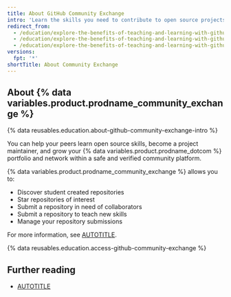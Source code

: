 ```yaml
---
title: About GitHub Community Exchange
intro: 'Learn the skills you need to contribute to open source projects and grow your own portfolio, with {% data variables.product.prodname_community_exchange %}.'
redirect_from:
  - /education/explore-the-benefits-of-teaching-and-learning-with-github-education/use-github-for-your-schoolwork/about-github-community-exchange
  - /education/explore-the-benefits-of-teaching-and-learning-with-github-education/github-global-campus-for-students/about-github-community-exchange
  - /education/explore-the-benefits-of-teaching-and-learning-with-github-education/github-education-for-students/about-github-community-exchange
versions:
  fpt: '*'
shortTitle: About Community Exchange
---
```


## About {% data variables.product.prodname_community_exchange %}

{% data reusables.education.about-github-community-exchange-intro %}

You can help your peers learn open source skills, become a project maintainer, and grow your {% data variables.product.prodname_dotcom %} portfolio and network within a safe and verified community platform.

{% data variables.product.prodname_community_exchange %} allows you to:
* Discover student created repositories
* Star repositories of interest
* Submit a repository in need of collaborators
* Submit a repository to teach new skills
* Manage your repository submissions

For more information, see [AUTOTITLE](/education/contribute-with-github-community-exchange).

{% data reusables.education.access-github-community-exchange %}

## Further reading

* [AUTOTITLE](/education/contribute-with-github-community-exchange/getting-started-with-github-community-exchange)
